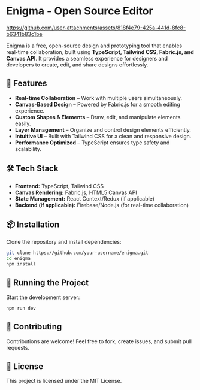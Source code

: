 # Enigma - Open Source Editor

https://github.com/user-attachments/assets/818f4e79-425a-441d-8fc8-b6341b83c1be


Enigma is a free, open-source design and prototyping tool that enables real-time collaboration, built using **TypeScript, Tailwind CSS, Fabric.js, and Canvas API**. It provides a seamless experience for designers and developers to create, edit, and share designs effortlessly.

## 🚀 Features

- **Real-time Collaboration** – Work with multiple users simultaneously.
- **Canvas-Based Design** – Powered by Fabric.js for a smooth editing experience.
- **Custom Shapes & Elements** – Draw, edit, and manipulate elements easily.
- **Layer Management** – Organize and control design elements efficiently.
- **Intuitive UI** – Built with Tailwind CSS for a clean and responsive design.
- **Performance Optimized** – TypeScript ensures type safety and scalability.

## 🛠️ Tech Stack

- **Frontend:** TypeScript, Tailwind CSS
- **Canvas Rendering:** Fabric.js, HTML5 Canvas API
- **State Management:** React Context/Redux (if applicable)
- **Backend (if applicable):** Firebase/Node.js (for real-time collaboration)

## 📦 Installation

Clone the repository and install dependencies:

```sh
git clone https://github.com/your-username/enigma.git
cd enigma
npm install
```

## 🚀 Running the Project

Start the development server:

```sh
npm run dev
```

## 🤝 Contributing

Contributions are welcome! Feel free to fork, create issues, and submit pull requests.

## 📄 License

This project is licensed under the MIT License.
